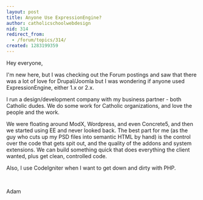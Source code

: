 ```yaml
---
layout: post
title: Anyone Use ExpressionEngine?
author: catholicschoolwebdesign
nid: 314
redirect_from:
  - /forum/topics/314/
created: 1283199359
---
```

<p>Hey everyone,</p>
<p>I&#39;m new here, but I was checking out the Forum postings and saw that there was a lot of love for Drupal/Joomla but I was wondering if anyone used ExpressionEngine, either 1.x or 2.x.</p>
<p>I run a design/development company with my business partner - both Catholic dudes. We do some work for Catholic organizations, and love the people and the work.</p>
<p>We were floating around ModX, Wordpress, and even Concrete5, and then we started using EE and never looked back. The best part for me (as the guy who cuts up my PSD files into semantic HTML by hand) is the control over the code that gets spit out, and the quality of the addons and system extensions. We can build something quick that does everything the client wanted, plus get clean, controlled code.&nbsp;</p>
<p>Also, I use CodeIgniter when I want to get down and dirty with PHP.</p>
<p>&nbsp;</p>
<p>Adam</p>
